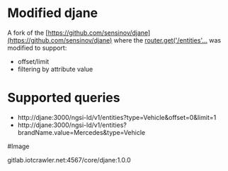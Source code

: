 # Modified djane 

A fork of the [https://github.com/sensinov/djane](https://github.com/sensinov/djane) where the [router.get('/entities'...](https://gitlab.iotcrawler.net/orchestrator/orchestrator/blob/master/djane/routes/entities.js) was modified to support:
* offset/limit
* filtering by attribute value

# Supported queries 
* http://djane:3000/ngsi-ld/v1/entities?type=Vehicle&offset=0&limit=1
* http://djane:3000/ngsi-ld/v1/entities?brandName.value=Mercedes&type=Vehicle

#Image

gitlab.iotcrawler.net:4567/core/djane:1.0.0